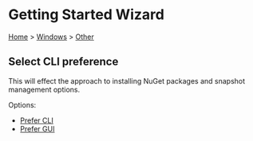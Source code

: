 # Getting Started Wizard

[Home](/docs/wiz/readme.md) > [Windows](Windows.md) > [Other](Windows_Other.md)

## Select CLI preference

This will effect the approach to installing NuGet packages and snapshot management options.

Options:
 * [Prefer CLI](Windows_Other_Cli.md)
 * [Prefer GUI](Windows_Other_Gui.md)
